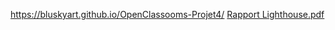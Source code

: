 https://bluskyart.github.io/OpenClassooms-Projet4/
[Rapport Lighthouse.pdf](https://github.com/user-attachments/files/17175107/Rapport.Lighthouse.pdf)
